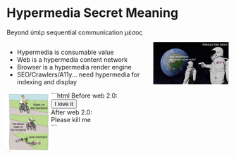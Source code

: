 # Hypermedia Secret Meaning
Beyond ὑπέρ sequential communication μέσος

<div style="display: flex; justify-content: space-between; align-items: start; margin-bottom:0;">
  <div style="width: 66%;">
    <ul>
        <li>Hypermedia is consumable value</li>
        <li>Web is a hypermedia content network</li>
        <li>Browser is a hypermedia render engine</li>
        <li>SEO/Crawlers/A11y... need hypermedia for indexing and display</li>
    </ul>
  </div>
  <div style="width: 34%;">
    <img src="../assets/hypermedia-always-has-been.png" alt="Hypermedia always has been" style="display: block; margin-left: auto;" />
    </div>
</div>



<div style="float: left; width: 20%;">
  <img src="../assets/frontend-state.png" alt="Frontend state" style="display: block;" />
</div>
<div style="float: right; width: 80%;">
```html
Before web 2.0:  
<form method="POST" action="/next-step">
  <button type='submit'>I love it</button>
</form>
After web 2.0:  
<div class="ng-v-factory-builder-fakeform--_vmd0">
  <div ([:-click-:])="preventDefaultAndDoStuffToEmulateSubmit()">Please kill me</div>
</div>
```
</div>
